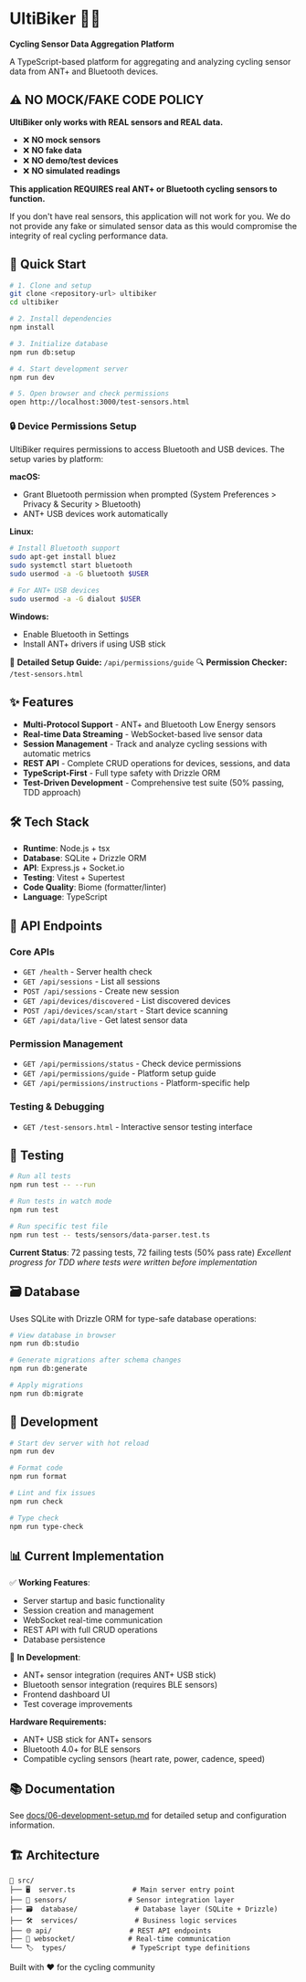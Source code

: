 # UltiBiker 🚴‍♂️

**Cycling Sensor Data Aggregation Platform**

A TypeScript-based platform for aggregating and analyzing cycling sensor data from ANT+ and Bluetooth devices.

## ⚠️ **NO MOCK/FAKE CODE POLICY**

**UltiBiker only works with REAL sensors and REAL data.**

- ❌ **NO mock sensors**
- ❌ **NO fake data**
- ❌ **NO demo/test devices**
- ❌ **NO simulated readings**

**This application REQUIRES real ANT+ or Bluetooth cycling sensors to function.**

If you don't have real sensors, this application will not work for you. We do not provide any fake or simulated sensor data as this would compromise the integrity of real cycling performance data.

## 🚀 Quick Start

```bash
# 1. Clone and setup
git clone <repository-url> ultibiker
cd ultibiker

# 2. Install dependencies
npm install

# 3. Initialize database
npm run db:setup

# 4. Start development server
npm run dev

# 5. Open browser and check permissions
open http://localhost:3000/test-sensors.html
```

### 🔒 Device Permissions Setup

UltiBiker requires permissions to access Bluetooth and USB devices. The setup varies by platform:

**macOS:**
- Grant Bluetooth permission when prompted (System Preferences > Privacy & Security > Bluetooth)
- ANT+ USB devices work automatically

**Linux:**
```bash
# Install Bluetooth support
sudo apt-get install bluez
sudo systemctl start bluetooth
sudo usermod -a -G bluetooth $USER

# For ANT+ USB devices
sudo usermod -a -G dialout $USER
```

**Windows:**
- Enable Bluetooth in Settings
- Install ANT+ drivers if using USB stick

📖 **Detailed Setup Guide:** `/api/permissions/guide`
🔍 **Permission Checker:** `/test-sensors.html`

## ✨ Features

- **Multi-Protocol Support** - ANT+ and Bluetooth Low Energy sensors
- **Real-time Data Streaming** - WebSocket-based live sensor data
- **Session Management** - Track and analyze cycling sessions with automatic metrics
- **REST API** - Complete CRUD operations for devices, sessions, and data
- **TypeScript-First** - Full type safety with Drizzle ORM
- **Test-Driven Development** - Comprehensive test suite (50% passing, TDD approach)

## 🛠️ Tech Stack

- **Runtime**: Node.js + tsx
- **Database**: SQLite + Drizzle ORM
- **API**: Express.js + Socket.io
- **Testing**: Vitest + Supertest
- **Code Quality**: Biome (formatter/linter)
- **Language**: TypeScript

## 📡 API Endpoints

### Core APIs
- `GET /health` - Server health check
- `GET /api/sessions` - List all sessions
- `POST /api/sessions` - Create new session
- `GET /api/devices/discovered` - List discovered devices
- `POST /api/devices/scan/start` - Start device scanning
- `GET /api/data/live` - Get latest sensor data

### Permission Management
- `GET /api/permissions/status` - Check device permissions
- `GET /api/permissions/guide` - Platform setup guide
- `GET /api/permissions/instructions` - Platform-specific help

### Testing & Debugging
- `GET /test-sensors.html` - Interactive sensor testing interface

## 🧪 Testing

```bash
# Run all tests
npm run test -- --run

# Run tests in watch mode
npm run test

# Run specific test file
npm run test -- tests/sensors/data-parser.test.ts
```

**Current Status**: 72 passing tests, 72 failing tests (50% pass rate)
*Excellent progress for TDD where tests were written before implementation*

## 🗃️ Database

Uses SQLite with Drizzle ORM for type-safe database operations:

```bash
# View database in browser
npm run db:studio

# Generate migrations after schema changes
npm run db:generate

# Apply migrations
npm run db:migrate
```

## 🔧 Development

```bash
# Start dev server with hot reload
npm run dev

# Format code
npm run format

# Lint and fix issues
npm run check

# Type check
npm run type-check
```

## 📊 Current Implementation

✅ **Working Features**:
- Server startup and basic functionality
- Session creation and management
- WebSocket real-time communication
- REST API with full CRUD operations
- Database persistence

🚧 **In Development**:
- ANT+ sensor integration (requires ANT+ USB stick)
- Bluetooth sensor integration (requires BLE sensors)
- Frontend dashboard UI
- Test coverage improvements

**Hardware Requirements:**
- ANT+ USB stick for ANT+ sensors
- Bluetooth 4.0+ for BLE sensors
- Compatible cycling sensors (heart rate, power, cadence, speed)

## 📚 Documentation

See [docs/06-development-setup.md](docs/06-development-setup.md) for detailed setup and configuration information.

## 🏗️ Architecture

```
📁 src/
├── 🖥️  server.ts              # Main server entry point
├── 📡 sensors/               # Sensor integration layer
├── 🗃️  database/              # Database layer (SQLite + Drizzle)  
├── 🛠️  services/              # Business logic services
├── 🌐 api/                   # REST API endpoints
├── 📡 websocket/             # Real-time communication
└── 🏷️  types/                # TypeScript type definitions
```

Built with ❤️ for the cycling community